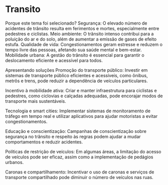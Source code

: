 # Transito

Porque este tema foi selecionado?
Segurança: O elevado número de acidentes de trânsito resulta em ferimentos e mortes, especialmente entre pedestres e ciclistas.
Meio ambiente: O trânsito intenso contribui para a poluição do ar e do solo, além de aumentar a emissão de gases de efeito estufa.
Qualidade de vida: Congestionamentos geram estresse e reduzem o tempo livre das pessoas, afetando sua saúde mental e bem-estar.
Mobilidade urbana: A gestão do trânsito é essencial para garantir o deslocamento eficiente e acessível para todos.

Apresentando soluções
Promoção do transporte público: Investir em sistemas de transporte público eficientes e acessíveis, como ônibus, metrôs e trens, pode reduzir a dependência de veículos particulares.

Incentivo à mobilidade ativa: Criar e manter infraestrutura para ciclistas e pedestres, como ciclovias e calçadas adequadas, pode encorajar modos de transporte mais sustentáveis.

Tecnologia e smart cities: Implementar sistemas de monitoramento de tráfego em tempo real e utilizar aplicativos para ajudar motoristas a evitar congestionamentos.

Educação e conscientização: Campanhas de conscientização sobre segurança no trânsito e respeito às regras podem ajudar a mudar comportamentos e reduzir acidentes.

Políticas de restrição de veículos: Em algumas áreas, a limitação do acesso de veículos pode ser eficaz, assim como a implementação de pedágios urbanos.

Caronas e compartilhamento: Incentivar o uso de caronas e serviços de transporte compartilhado pode diminuir o número de veículos nas ruas.
